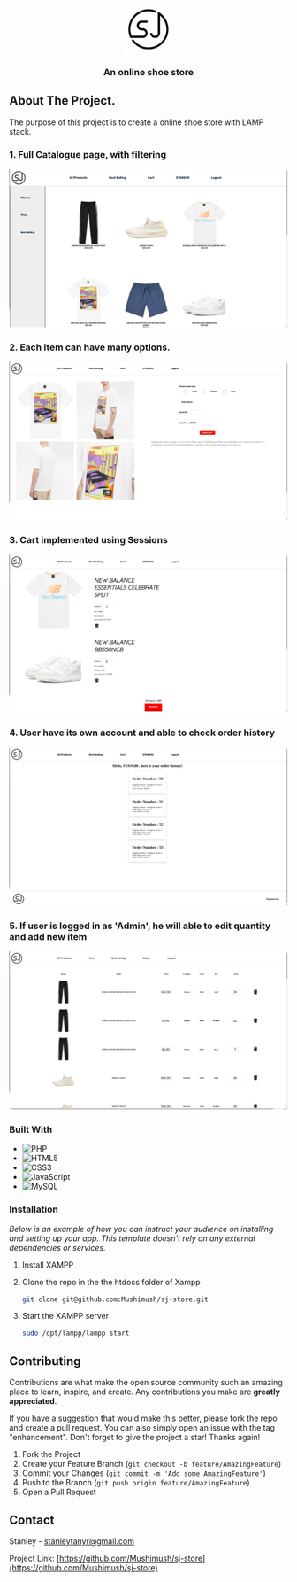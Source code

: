 
<!-- PROJECT LOGO -->
<br />
<div align="center">
  <a href="https://github.com/othneildrew/Best-README-Template">
    <img src="res/SJLOGO.JPG" alt="Logo" width="80" height="80">
  </a>

  <h3 align="center">An online shoe store</h3>

</div>

<!-- ABOUT THE PROJECT -->
## About The Project.


The purpose of this project is to create a online shoe store with LAMP stack.

### 1. Full Catalogue page, with filtering
![Catalogue](image.png)

### 2. Each Item can have many options. 
![Alt text](image-1.png)

### 3. Cart implemented using Sessions
![Alt text](image-2.png)

### 4. User have its own account and able to check order history
![Alt text](image-3.png)

### 5. If user is logged in as 'Admin', he will able to edit quantity and add new item
![Alt text](image-4.png)


### Built With


* ![PHP](https://img.shields.io/badge/php-%23777BB4.svg?style=for-the-badge&logo=php&logoColor=white)
* ![HTML5](https://img.shields.io/badge/html5-%23E34F26.svg?style=for-the-badge&logo=html5&logoColor=white)
* ![CSS3](https://img.shields.io/badge/css3-%231572B6.svg?style=for-the-badge&logo=css3&logoColor=white)
* 	![JavaScript](https://img.shields.io/badge/javascript-%23323330.svg?style=for-the-badge&logo=javascript&logoColor=%23F7DF1E)
* ![MySQL](https://img.shields.io/badge/mysql-%2300f.svg?style=for-the-badge&logo=mysql&logoColor=white)


### Installation

_Below is an example of how you can instruct your audience on installing and setting up your app. This template doesn't rely on any external dependencies or services._

1. Install XAMPP 

2. Clone the repo in the the htdocs folder of Xampp
   ```sh
   git clone git@github.com:Mushimush/sj-store.git
   ```
3. Start the XAMPP server
   ```sh
   sudo /opt/lampp/lampp start
   ```



<!-- CONTRIBUTING -->
## Contributing

Contributions are what make the open source community such an amazing place to learn, inspire, and create. Any contributions you make are **greatly appreciated**.

If you have a suggestion that would make this better, please fork the repo and create a pull request. You can also simply open an issue with the tag "enhancement".
Don't forget to give the project a star! Thanks again!

1. Fork the Project
2. Create your Feature Branch (`git checkout -b feature/AmazingFeature`)
3. Commit your Changes (`git commit -m 'Add some AmazingFeature'`)
4. Push to the Branch (`git push origin feature/AmazingFeature`)
5. Open a Pull Request


<!-- CONTACT -->
## Contact

Stanley - [stanleytanyr@gmail.com](stanleytanyr@gmail.com)

Project Link: [https://github.com/Mushimush/sj-store](https://github.com/Mushimush/sj-store)


